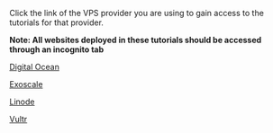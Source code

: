 Click the link of the VPS provider you are using to gain access to the tutorials for that provider.

**Note: All websites deployed in these tutorials should be accessed through an incognito tab**

[Digital Ocean](<./digitalocean/FOLLOW ME.md>)  

[Exoscale](<./exoscale/FOLLOW ME.md>)  

[Linode](<./linode/FOLLOW ME.md>)  

[Vultr](<./vultr/FOLLOW ME.md>)  

